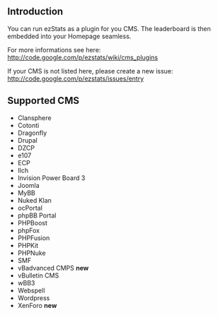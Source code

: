 ## Introduction ##

You can run ezStats as a plugin for you CMS. The leaderboard is then embedded into your Homepage seamless.

For more informations see here: http://code.google.com/p/ezstats/wiki/cms_plugins

If your CMS is not listed here, please create a new issue: http://code.google.com/p/ezstats/issues/entry



## Supported CMS ##

  * Clansphere
  * Cotonti
  * Dragonfly
  * Drupal
  * DZCP
  * e107
  * ECP
  * Ilch
  * Invision Power Board 3
  * Joomla
  * MyBB
  * Nuked Klan
  * ocPortal
  * phpBB Portal
  * PHPBoost
  * phpFox
  * PHPFusion
  * PHPKit
  * PHPNuke
  * SMF
  * vBadvanced CMPS  **new**
  * vBulletin CMS
  * wBB3
  * Webspell
  * Wordpress
  * XenForo  **new**